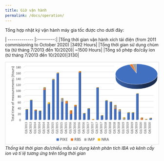```yaml
---
title: Giờ vận hành
permalink: /docs/operation/
---
```


Tổng hợp nhật ký vận hành máy gia tốc được cho dưới đây:

| ------------- |:---------:|
|Tổng thời gian vận hành xích tải điện (from 2011 commisioning to October 2020) |3492 Hours|
|Tổng thời gian sử dụng chùm tia (từ tháng 7/2013 đến 10/2020)| ~1500 Hours|
|Tổng số phép đo/cấy ion (từ tháng 7/2013 đến 10/2020)|3130|


![Quarterly operation time ](/Photos/opera1.png)
*Thống kê thời gian đo/chiếu mẫu sử dụng kênh phân tích IBA và kênh cấy ion và tỉ lệ tương ứng trên tổng thời gian*